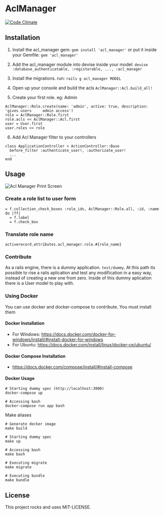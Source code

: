 # AclManager

[![Code Climate](https://codeclimate.com/github/flexait/acl_manager/badges/gpa.svg)](https://codeclimate.com/github/flexait/acl_manager)

## Installation

1. Install the acl_manager gem: `gem install 'acl_manager'` or put it inside your Gemfile: `gem 'acl_manager'`
2. Add the acl_manager module into devise inside your model: `devise :database_authenticatable, :registerable, ..., :acl_manager`

3. Install the migrations. run:  `rails g acl_manager MODEL`

4. Open up your console and build the acls
    `AclManager::Acl.build_all!`

5. Create your first role. eg: Admin
  ```
  AclManager::Role.create(name: 'admin', active: true, description: 'gives users     admin access')
  role = AclManager::Role.first
  role.acls << AclManager::Acl.first
  user = User.first
  user.roles << role
  ```
6. Add Acl Manager filter to your controllers

  ```
  class ApplicationController < ActionController::Base
    before_filter :authenticate_user!, :authorizate_user!
    ...
  end
  ```

## Usage

![Acl Manager Print Screen](https://raw.githubusercontent.com/flexait/acl_manager/master/acl-manager.png)

### Create a role list to user form

```
= f.collection_check_boxes :role_ids, AclManager::Role.all, :id, :name do |ff|
  = f.label
  = f.check_box
```

### Translate role name

```
activerecord.attributes.acl_manager.role.#{role_name}
```

### Contribute

As a rails engine, there is a dummy application. `test/dummy`.
At this path its possible to rise a rails aplication and test any modification in a easy way, instead of creating a new one from zero.
Inside of this dummy aplication there is a User model to play with.

### Using Docker

You can use docker and docker-compose to contribute.
You must install them

#### Docker Installation

* For Windows: https://docs.docker.com/docker-for-windows/install/#install-docker-for-windows
* For Ubuntu: https://docs.docker.com/install/linux/docker-ce/ubuntu/

#### Docker Compose Installation

* https://docs.docker.com/compose/install/#install-compose

#### Docker Usage

```shell
# Starting dummy spec (http://localhost:3000)
docker-compose up

# Accessing bash
docker-compose run app bash
```

Make aliases

```shell
# Generate docker image
make build

# Starting dummy spec
make up

# Accessing bash
make bash

# Executing migrate
make migrate

# Executing bundle
make bundle
```

## License

This project rocks and uses MIT-LICENSE.
